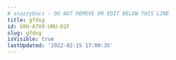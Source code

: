 ```yaml
---
# snazzyDocs - DO NOT REMOVE OR EDIT BELOW THIS LINE
title: gfdsg
id: V8U-A7X9-UNU-D1F
slug: gfdsg
isVisible: true
lastUpdated: '2022-02-15 17:00:35'
---
```

